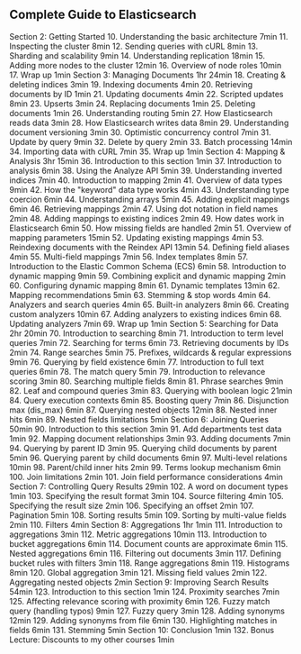 ## Complete Guide to Elasticsearch

Section 2: Getting Started
10. Understanding the basic architecture
7min
11. Inspecting the cluster
8min
12. Sending queries with cURL
8min
13. Sharding and scalability
9min
14. Understanding replication
18min
15. Adding more nodes to the cluster
12min
16. Overview of node roles
10min
17. Wrap up
1min
Section 3: Managing Documents
1hr 24min
18. Creating &amp; deleting indices
3min
19. Indexing documents
4min
20. Retrieving documents by ID
1min
21. Updating documents
4min
22. Scripted updates
8min
23. Upserts
3min
24. Replacing documents
1min
25. Deleting documents
1min
26. Understanding routing
5min
27. How Elasticsearch reads data
3min
28. How Elasticsearch writes data
8min
29. Understanding document versioning
3min
30. Optimistic concurrency control
7min
31. Update by query
9min
32. Delete by query
2min
33. Batch processing
14min
34. Importing data with cURL
7min
35. Wrap up
1min
Section 4: Mapping &amp; Analysis
3hr 15min
36. Introduction to this section
1min
37. Introduction to analysis
6min
38. Using the Analyze API
5min
39. Understanding inverted indices
7min
40. Introduction to mapping
2min
41. Overview of data types
9min
42. How the "keyword" data type works
4min
43. Understanding type coercion
6min
44. Understanding arrays
5min
45. Adding explicit mappings
6min
46. Retrieving mappings
2min
47. Using dot notation in field names
2min
48. Adding mappings to existing indices
2min
49. How dates work in Elasticsearch
6min
50. How missing fields are handled
2min
51. Overview of mapping parameters
15min
52. Updating existing mappings
4min
53. Reindexing documents with the Reindex API
13min
54. Defining field aliases
4min
55. Multi-field mappings
7min
56. Index templates
8min
57. Introduction to the Elastic Common Schema (ECS)
6min
58. Introduction to dynamic mapping
9min
59. Combining explicit and dynamic mapping
2min
60. Configuring dynamic mapping
8min
61. Dynamic templates
13min
62. Mapping recommendations
5min
63. Stemming &amp; stop words
4min
64. Analyzers and search queries
4min
65. Built-in analyzers
8min
66. Creating custom analyzers
10min
67. Adding analyzers to existing indices
6min
68. Updating analyzers
7min
69. Wrap up
1min
Section 5: Searching for Data
2hr 20min
70. Introduction to searching
8min
71. Introduction to term level queries
7min
72. Searching for terms
6min
73. Retrieving documents by IDs
2min
74. Range searches
5min
75. Prefixes, wildcards &amp; regular expressions
9min
76. Querying by field existence
6min
77. Introduction to full text queries
6min
78. The match query
5min
79. Introduction to relevance scoring
3min
80. Searching multiple fields
8min
81. Phrase searches
9min
82. Leaf and compound queries
3min
83. Querying with boolean logic
21min
84. Query execution contexts
6min
85. Boosting query
7min
86. Disjunction max (dis_max)
6min
87. Querying nested objects
12min
88. Nested inner hits
6min
89. Nested fields limitations
5min
Section 6: Joining Queries
50min
90. Introduction to this section
3min
91. Add departments test data
1min
92. Mapping document relationships
3min
93. Adding documents
7min
94. Querying by parent ID
3min
95. Querying child documents by parent
5min
96. Querying parent by child documents
6min
97. Multi-level relations
10min
98. Parent/child inner hits
2min
99. Terms lookup mechanism
6min
100. Join limitations
2min
101. Join field performance considerations
4min
Section 7: Controlling Query Results
29min
102. A word on document types
1min
103. Specifying the result format
3min
104. Source filtering
4min
105. Specifying the result size
2min
106. Specifying an offset
2min
107. Pagination
5min
108. Sorting results
5min
109. Sorting by multi-value fields
2min
110. Filters
4min
Section 8: Aggregations
1hr 1min
111. Introduction to aggregations
3min
112. Metric aggregations
10min
113. Introduction to bucket aggregations
6min
114. Document counts are approximate
6min
115. Nested aggregations
6min
116. Filtering out documents
3min
117. Defining bucket rules with filters
3min
118. Range aggregations
8min
119. Histograms
8min
120. Global aggregation
3min
121. Missing field values
2min
122. Aggregating nested objects
2min
Section 9: Improving Search Results
54min
123. Introduction to this section
1min
124. Proximity searches
7min
125. Affecting relevance scoring with proximity
6min
126. Fuzzy match query (handling typos)
9min
127. Fuzzy query
3min
128. Adding synonyms
12min
129. Adding synonyms from file
6min
130. Highlighting matches in fields
6min
131. Stemming
5min
Section 10: Conclusion
1min
132. Bonus Lecture: Discounts to my other courses
1min